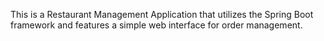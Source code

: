 This is a Restaurant Management Application that utilizes the Spring Boot framework and features a simple web interface for order management.
